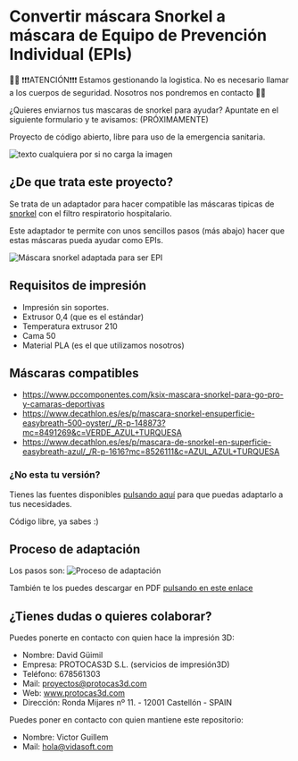 # Convertir máscara Snorkel a máscara de Equipo de Prevención Individual (EPIs)

:rotating_light::rotating_light: ❗️❗️❗️ATENCIÓN❗️❗️❗️ Estamos gestionando la logistica. No es necesario llamar a los cuerpos de seguridad. Nosotros nos pondremos en contacto :rotating_light::rotating_light:

¿Quieres enviarnos tus mascaras de snorkel para ayudar? Apuntate en el siguiente formulario y te avisamos: (PRÓXIMAMENTE)

Proyecto de código abierto, libre para uso de la emergencia sanitaria.

![texto cualquiera por si no carga la imagen](https://github.com/Vidasoft-app/mascaras-3d-coronavirus-protocas3d/blob/master/cabecera%20PROTOCAS3D.jpg)

## ¿De que trata este proyecto?

Se trata de un adaptador para hacer compatible las máscaras tipicas de [snorkel](https://es.wikipedia.org/wiki/Esn%C3%B3rquel) con el filtro respiratorio hospitalario.

Este adaptador te permite con unos sencillos pasos (más abajo) hacer que estas máscaras pueda ayudar como EPIs.

![Máscara snorkel adaptada para ser EPI](https://github.com/Vidasoft-app/mascaras-3d-coronavirus-protocas3d/blob/master/Fotos%20componentes%20de%20la%20mascara/elementos%20mascara_tubo%20seccionado_conector_filtro.jpg)

## Requisitos de impresión

* Impresión sin soportes.
* Extrusor 0,4 (que es el estándar)
* Temperatura extrusor 210
* Cama 50
* Material PLA (es el que utilizamos nosotros)

## Máscaras compatibles

* https://www.pccomponentes.com/ksix-mascara-snorkel-para-go-pro-y-camaras-deportivas
* https://www.decathlon.es/es/p/mascara-snorkel-ensuperficie-easybreath-500-oyster/_/R-p-148873?mc=8491269&c=VERDE_AZUL+TURQUESA
* https://www.decathlon.es/es/p/mascara-de-snorkel-en-superficie-easybreath-azul/_/R-p-1616?mc=8526111&c=AZUL_AZUL+TURQUESA

### ¿No esta tu versión?

Tienes las fuentes disponibles [pulsando aquí](https://github.com/Vidasoft-app/mascaras-3d-coronavirus-protocas3d/tree/master/Archivos%203D%20editables%20conector%20a%20filtro%20Version%204) para que puedas adaptarlo a tus necesidades. 

Código libre, ya sabes :)

## Proceso de adaptación

Los pasos son: 
![Proceso de adaptación](https://github.com/Vidasoft-app/mascaras-3d-coronavirus-protocas3d/blob/master/Pasos%20para%20adaptar%20o%20modificar%20la%20mascara%20snorkel%20a%20mascara%20EPIs_marzo2020.jpg)

También te los puedes descargar en PDF [pulsando en este enlace](https://github.com/Vidasoft-app/mascaras-3d-coronavirus-protocas3d/blob/master/Pasos%20para%20adaptar%20o%20modificar%20la%20mascara%20snorkel%20a%20mascara%20EPIs_marzo2020.pdf)

## ¿Tienes dudas o quieres colaborar?

Puedes ponerte en contacto con quien hace la impresión 3D:

* Nombre: David Güimil
* Empresa: PROTOCAS3D S.L. (servicios de impresión3D)
* Teléfono: 678561303
* Mail: proyectos@protocas3d.com
* Web: www.protocas3d.com
* Dirección: Ronda Mijares nº 11.  - 12001 Castellón - SPAIN

Puedes poner en contacto con quien mantiene este repositorio:

* Nombre: Victor Guillem
* Mail: hola@vidasoft.com 
